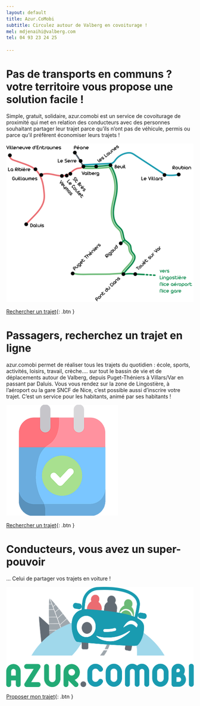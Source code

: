 ```yaml
---
layout: default
title: Azur.CoMobi
subtitle: Circulez autour de Valberg en covoiturage !
mel: mdjenaihi@valberg.com
tel: 04 93 23 24 25

---
```

# Pas de transports en communs ? votre territoire vous propose une solution facile !
Simple, gratuit, solidaire, azur.comobi est un service de covoiturage de proximité qui met en relation des conducteurs avec des personnes souhaitant partager leur trajet parce qu’ils n’ont pas de véhicule, permis ou parce qu’il préfèrent économiser leurs trajets !

![Carte](/assets/images/carte.png)

[Rechercher un trajet](http://example.com/){: .btn }

# Passagers, recherchez un trajet en ligne
azur.comobi permet de réaliser tous les trajets du quotidien : école, sports, activités, loisirs, travail, crèche…. sur tout le bassin de vie et de déplacements autour de Valberg, depuis Puget-Théniers à Villars/Var en passant par Daluis. Vous vous rendez sur la zone de Lingostière, à l’aéroport ou la gare SNCF de Nice, c’est possible aussi d’inscrire votre trajet. C’est un service pour les habitants, animé par ses habitants !

![Calendrier](/assets/images/calendrier.png)

[Rechercher un trajet](http://example.com/){: .btn }



# Conducteurs, vous avez un super-pouvoir
... Celui de partager vos trajets en voiture !

![Hero](/assets/images/logo-azurcomobi-vertical.png)

[Proposer mon trajet](https://docs.google.com/forms/d/e/1FAIpQLSeInZJD79GJ-qg3Tkjz47uqsVgsZVy5awevxvhB67jK8KGGJQ/viewform?usp=sf_link){: .btn }

